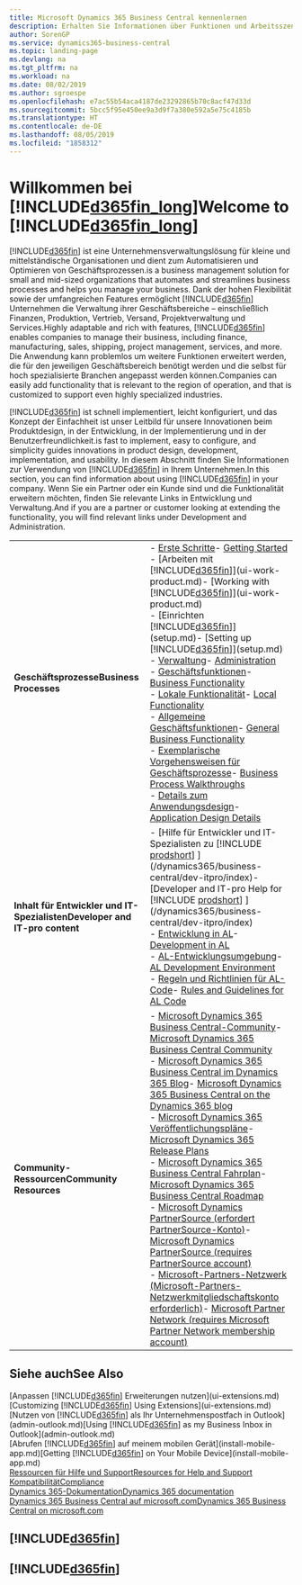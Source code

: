 ```yaml
---
title: Microsoft Dynamics 365 Business Central kennenlernen
description: Erhalten Sie Informationen über Funktionen und Arbeitsszenarien in Business Central, einer Unternehmensverwaltungslösung für kleine und mittelständische Organisationen.
author: SorenGP
ms.service: dynamics365-business-central
ms.topic: landing-page
ms.devlang: na
ms.tgt_pltfrm: na
ms.workload: na
ms.date: 08/02/2019
ms.author: sgroespe
ms.openlocfilehash: e7ac55b54aca4187de23292865b70c8acf47d33d
ms.sourcegitcommit: 5bcc5f95e450ee9a3d9f7a380e592a5e75c4185b
ms.translationtype: HT
ms.contentlocale: de-DE
ms.lasthandoff: 08/05/2019
ms.locfileid: "1858312"
---
```

# <a name="welcome-to-included365fin_longincludesd365fin_long_mdmd"></a><span data-ttu-id="2b7a3-103">Willkommen bei [!INCLUDE[d365fin_long](includes/d365fin_long_md.md)]</span><span class="sxs-lookup"><span data-stu-id="2b7a3-103">Welcome to [!INCLUDE[d365fin_long](includes/d365fin_long_md.md)]</span></span>
[!INCLUDE[d365fin](includes/d365fin_md.md)] <span data-ttu-id="2b7a3-104">ist eine Unternehmensverwaltungslösung für kleine und mittelständische Organisationen und dient zum Automatisieren und Optimieren von Geschäftsprozessen.</span><span class="sxs-lookup"><span data-stu-id="2b7a3-104">is a business management solution for small and mid-sized organizations that automates and streamlines business processes and helps you manage your business.</span></span> <span data-ttu-id="2b7a3-105">Dank der hohen Flexibilität sowie der umfangreichen Features ermöglicht [!INCLUDE[d365fin](includes/d365fin_md.md)] Unternehmen die Verwaltung ihrer Geschäftsbereiche – einschließlich Finanzen, Produktion, Vertrieb, Versand, Projektverwaltung und Services.</span><span class="sxs-lookup"><span data-stu-id="2b7a3-105">Highly adaptable and rich with features, [!INCLUDE[d365fin](includes/d365fin_md.md)] enables companies to manage their business, including finance, manufacturing, sales, shipping, project management, services, and more.</span></span> <span data-ttu-id="2b7a3-106">Die Anwendung kann problemlos um weitere Funktionen erweitert werden, die für den jeweiligen Geschäftsbereich benötigt werden und die selbst für hoch spezialisierte Branchen angepasst werden können.</span><span class="sxs-lookup"><span data-stu-id="2b7a3-106">Companies can easily add functionality that is relevant to the region of operation, and that is customized to support even highly specialized industries.</span></span>

[!INCLUDE[d365fin](includes/d365fin_md.md)] <span data-ttu-id="2b7a3-107">ist schnell implementiert, leicht konfiguriert, und das Konzept der Einfachheit ist unser Leitbild für unsere Innovationen beim Produktdesign, in der Entwicklung, in der Implementierung und in der Benutzerfreundlichkeit.</span><span class="sxs-lookup"><span data-stu-id="2b7a3-107">is fast to implement, easy to configure, and simplicity guides innovations in product design, development, implementation, and usability.</span></span> <span data-ttu-id="2b7a3-108">In diesem Abschnitt finden Sie Informationen zur Verwendung von [!INCLUDE[d365fin](includes/d365fin_md.md)] in Ihrem Unternehmen.</span><span class="sxs-lookup"><span data-stu-id="2b7a3-108">In this section, you can find information about using [!INCLUDE[d365fin](includes/d365fin_md.md)] in your company.</span></span> <span data-ttu-id="2b7a3-109">Wenn Sie ein Partner oder ein Kunde sind und die Funktionalität erweitern möchten, finden Sie relevante Links in Entwicklung und Verwaltung.</span><span class="sxs-lookup"><span data-stu-id="2b7a3-109">And if you are a partner or customer looking at extending the functionality, you will find relevant links under Development and Administration.</span></span>  

|||  
|-|-|  
|<span data-ttu-id="2b7a3-110">**Geschäftsprozesse**</span><span class="sxs-lookup"><span data-stu-id="2b7a3-110">**Business Processes**</span></span>|<span data-ttu-id="2b7a3-111">-   [Erste Schritte](product-get-started.md)</span><span class="sxs-lookup"><span data-stu-id="2b7a3-111">-   [Getting Started](product-get-started.md)</span></span><br /><span data-ttu-id="2b7a3-112">-   [Arbeiten mit [!INCLUDE[d365fin](includes/d365fin_md.md)]](ui-work-product.md)</span><span class="sxs-lookup"><span data-stu-id="2b7a3-112">-   [Working with [!INCLUDE[d365fin](includes/d365fin_md.md)]](ui-work-product.md)</span></span><br /><span data-ttu-id="2b7a3-113">-   [Einrichten [!INCLUDE[d365fin](includes/d365fin_md.md)]](setup.md)</span><span class="sxs-lookup"><span data-stu-id="2b7a3-113">-   [Setting up [!INCLUDE[d365fin](includes/d365fin_md.md)]](setup.md)</span></span><br /><span data-ttu-id="2b7a3-114">-   [Verwaltung](admin-setup-and-administration.md)</span><span class="sxs-lookup"><span data-stu-id="2b7a3-114">-   [Administration](admin-setup-and-administration.md)</span></span><br /><span data-ttu-id="2b7a3-115">-   [Geschäftsfunktionen](across-business-functionality.md)</span><span class="sxs-lookup"><span data-stu-id="2b7a3-115">-   [Business Functionality](across-business-functionality.md)</span></span><br /><span data-ttu-id="2b7a3-116">-   [Lokale Funktionalität](LocalFunctionality/Austria/austria-local-functionality.md)</span><span class="sxs-lookup"><span data-stu-id="2b7a3-116">-   [Local Functionality](LocalFunctionality/Austria/austria-local-functionality.md)</span></span><br /><span data-ttu-id="2b7a3-117">-   [Allgemeine Geschäftsfunktionen](ui-across-business-areas.md)</span><span class="sxs-lookup"><span data-stu-id="2b7a3-117">-   [General Business Functionality](ui-across-business-areas.md)</span></span><br /><span data-ttu-id="2b7a3-118">-   [Exemplarische Vorgehensweisen für Geschäftsprozesse](walkthrough-business-process-walkthroughs.md)</span><span class="sxs-lookup"><span data-stu-id="2b7a3-118">-   [Business Process Walkthroughs](walkthrough-business-process-walkthroughs.md)</span></span><br /><span data-ttu-id="2b7a3-119">-   [Details zum Anwendungsdesign](design-details-application-design.md)</span><span class="sxs-lookup"><span data-stu-id="2b7a3-119">-   [Application Design Details](design-details-application-design.md)</span></span>|  
|<span data-ttu-id="2b7a3-120">**Inhalt für Entwickler und IT-Spezialisten**</span><span class="sxs-lookup"><span data-stu-id="2b7a3-120">**Developer and IT-pro content**</span></span>|<span data-ttu-id="2b7a3-121">-   [Hilfe für Entwickler und IT-Spezialisten zu [!INCLUDE [prodshort](includes/prodshort.md)] ](/dynamics365/business-central/dev-itpro/index)</span><span class="sxs-lookup"><span data-stu-id="2b7a3-121">-   [Developer and IT-pro Help for [!INCLUDE [prodshort](includes/prodshort.md)] ](/dynamics365/business-central/dev-itpro/index)</span></span><br /><span data-ttu-id="2b7a3-122">-   [Entwicklung in AL](/dynamics365/business-central/dev-itpro/developer/devenv-dev-overview)</span><span class="sxs-lookup"><span data-stu-id="2b7a3-122">-   [Development in AL](/dynamics365/business-central/dev-itpro/developer/devenv-dev-overview)</span></span><br /><span data-ttu-id="2b7a3-123">-   [AL-Entwicklungsumgebung](/dynamics365/business-central/dev-itpro/developer/devenv-reference-overview)</span><span class="sxs-lookup"><span data-stu-id="2b7a3-123">-   [AL Development Environment](/dynamics365/business-central/dev-itpro/developer/devenv-reference-overview)</span></span><br /><span data-ttu-id="2b7a3-124">-   [Regeln und Richtlinien für AL-Code](/dynamics365/business-central/dev-itpro/compliance/apptest-overview)</span><span class="sxs-lookup"><span data-stu-id="2b7a3-124">-   [Rules and Guidelines for AL Code](/dynamics365/business-central/dev-itpro/compliance/apptest-overview)</span></span>|  
|<span data-ttu-id="2b7a3-125">**Community-Ressourcen**</span><span class="sxs-lookup"><span data-stu-id="2b7a3-125">**Community Resources**</span></span>|<span data-ttu-id="2b7a3-126">-   [Microsoft Dynamics 365 Business Central-Community](https://community.dynamics.com/business)</span><span class="sxs-lookup"><span data-stu-id="2b7a3-126">-   [Microsoft Dynamics 365 Business Central Community](https://community.dynamics.com/business)</span></span><br /><span data-ttu-id="2b7a3-127">-   [Microsoft Dynamics 365 Business Central im Dynamics 365 Blog](https://cloudblogs.microsoft.com/dynamics365/it/product/business-central/)</span><span class="sxs-lookup"><span data-stu-id="2b7a3-127">-   [Microsoft Dynamics 365 Business Central on the Dynamics 365 blog](https://cloudblogs.microsoft.com/dynamics365/it/product/business-central/)</span></span><br /><span data-ttu-id="2b7a3-128">-   [Microsoft Dynamics 365 Veröffentlichungspläne](https://go.microsoft.com/fwlink/?linkid=2047422)</span><span class="sxs-lookup"><span data-stu-id="2b7a3-128">-   [Microsoft Dynamics 365 Release Plans](https://go.microsoft.com/fwlink/?linkid=2047422)</span></span><br /><span data-ttu-id="2b7a3-129">-   [Microsoft Dynamics 365 Business Central Fahrplan](https://dynamics.microsoft.com/en-us/roadmap/business-central/)</span><span class="sxs-lookup"><span data-stu-id="2b7a3-129">-   [Microsoft Dynamics 365 Business Central Roadmap](https://dynamics.microsoft.com/en-us/roadmap/business-central/)</span></span><br /><span data-ttu-id="2b7a3-130">-   [Microsoft Dynamics PartnerSource \(erfordert PartnerSource-Konto\)](https://mbs.microsoft.com/partnersource)</span><span class="sxs-lookup"><span data-stu-id="2b7a3-130">-   [Microsoft Dynamics PartnerSource \(requires PartnerSource account\)](https://mbs.microsoft.com/partnersource)</span></span><br /><span data-ttu-id="2b7a3-131">-   [Microsoft-Partners-Netzwerk \(Microsoft-Partners-Netzwerkmitgliedschaftskonto erforderlich\)](https://mspartner.microsoft.com/en/us/windows/index.aspx)</span><span class="sxs-lookup"><span data-stu-id="2b7a3-131">-   [Microsoft Partner Network \(requires Microsoft Partner Network membership account\)](https://mspartner.microsoft.com/en/us/windows/index.aspx)</span></span>|  

## <a name="see-also"></a><span data-ttu-id="2b7a3-132">Siehe auch</span><span class="sxs-lookup"><span data-stu-id="2b7a3-132">See Also</span></span>

<span data-ttu-id="2b7a3-133">[Anpassen [!INCLUDE[d365fin](includes/d365fin_md.md)] Erweiterungen nutzen](ui-extensions.md)</span><span class="sxs-lookup"><span data-stu-id="2b7a3-133">[Customizing [!INCLUDE[d365fin](includes/d365fin_md.md)] Using Extensions](ui-extensions.md)</span></span>  
<span data-ttu-id="2b7a3-134">[Nutzen von [!INCLUDE[d365fin](includes/d365fin_md.md)] als Ihr Unternehmenspostfach in Outlook](admin-outlook.md)</span><span class="sxs-lookup"><span data-stu-id="2b7a3-134">[Using [!INCLUDE[d365fin](includes/d365fin_md.md)] as my Business Inbox in Outlook](admin-outlook.md)</span></span>  
<span data-ttu-id="2b7a3-135">[Abrufen [!INCLUDE[d365fin](includes/d365fin_md.md)] auf meinem mobilen Gerät](install-mobile-app.md)</span><span class="sxs-lookup"><span data-stu-id="2b7a3-135">[Getting [!INCLUDE[d365fin](includes/d365fin_md.md)] on Your Mobile Device](install-mobile-app.md)</span></span>  
[<span data-ttu-id="2b7a3-136">Ressourcen für Hilfe und Support</span><span class="sxs-lookup"><span data-stu-id="2b7a3-136">Resources for Help and Support</span></span>](product-help-and-support.md)  
[<span data-ttu-id="2b7a3-137">Kompatibilität</span><span class="sxs-lookup"><span data-stu-id="2b7a3-137">Compliance</span></span>](compliance/compliance-overview.md)  
[<span data-ttu-id="2b7a3-138">Dynamics 365-Dokumentation</span><span class="sxs-lookup"><span data-stu-id="2b7a3-138">Dynamics 365 documentation</span></span>](/dynamics365/)  
[<span data-ttu-id="2b7a3-139">Dynamics 365 Business Central auf microsoft.com</span><span class="sxs-lookup"><span data-stu-id="2b7a3-139">Dynamics 365 Business Central on microsoft.com</span></span>](https://dynamics.microsoft.com/business-central/overview/)


## [!INCLUDE[d365fin](includes/free_trial_md.md)]
## [!INCLUDE[d365fin](includes/training_link_md.md)]
